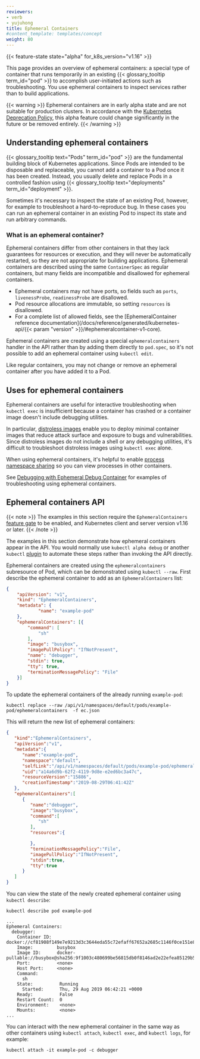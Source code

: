 ```yaml
---
reviewers:
- verb
- yujuhong
title: Ephemeral Containers
#content_template: templates/concept
weight: 80
---
```


<!-- overview -->

{{< feature-state state="alpha" for_k8s_version="v1.16" >}}

This page provides an overview of ephemeral containers: a special type of container
that runs temporarily in an existing {{< glossary_tooltip term_id="pod" >}} to
accomplish user-initiated actions such as troubleshooting. You use ephemeral
containers to inspect services rather than to build applications.

{{< warning >}}
Ephemeral containers are in early alpha state and are not suitable for production
clusters. In accordance with the [Kubernetes Deprecation Policy](
/docs/reference/using-api/deprecation-policy/), this alpha feature could change
significantly in the future or be removed entirely.
{{< /warning >}}



<!-- body -->

## Understanding ephemeral containers

{{< glossary_tooltip text="Pods" term_id="pod" >}} are the fundamental building
block of Kubernetes applications. Since Pods are intended to be disposable and
replaceable, you cannot add a container to a Pod once it has been created.
Instead, you usually delete and replace Pods in a controlled fashion using
{{< glossary_tooltip text="deployments" term_id="deployment" >}}.

Sometimes it's necessary to inspect the state of an existing Pod, however, for
example to troubleshoot a hard-to-reproduce bug. In these cases you can run
an ephemeral container in an existing Pod to inspect its state and run
arbitrary commands.

### What is an ephemeral container?

Ephemeral containers differ from other containers in that they lack guarantees
for resources or execution, and they will never be automatically restarted, so
they are not appropriate for building applications.  Ephemeral containers are
described using the same `ContainerSpec` as regular containers, but many fields
are incompatible and disallowed for ephemeral containers.

- Ephemeral containers may not have ports, so fields such as `ports`,
  `livenessProbe`, `readinessProbe` are disallowed.
- Pod resource allocations are immutable, so setting `resources` is disallowed.
- For a complete list of allowed fields, see the [EphemeralContainer reference
  documentation](/docs/reference/generated/kubernetes-api/{{< param "version" >}}/#ephemeralcontainer-v1-core).

Ephemeral containers are created using a special `ephemeralcontainers` handler
in the API rather than by adding them directly to `pod.spec`, so it's not
possible to add an ephemeral container using `kubectl edit`.

Like regular containers, you may not change or remove an ephemeral container
after you have added it to a Pod.

## Uses for ephemeral containers

Ephemeral containers are useful for interactive troubleshooting when `kubectl
exec` is insufficient because a container has crashed or a container image
doesn't include debugging utilities.

In particular, [distroless images](https://github.com/GoogleContainerTools/distroless)
enable you to deploy minimal container images that reduce attack surface
and exposure to bugs and vulnerabilities. Since distroless images do not include a
shell or any debugging utilities, it's difficult to troubleshoot distroless
images using `kubectl exec` alone.

When using ephemeral containers, it's helpful to enable [process namespace
sharing](/docs/tasks/configure-pod-container/share-process-namespace/) so
you can view processes in other containers.

See [Debugging with Ephemeral Debug Container](
/docs/tasks/debug-application-cluster/debug-running-pod/#debugging-with-ephemeral-debug-container)
for examples of troubleshooting using ephemeral containers.

## Ephemeral containers API

{{< note >}}
The examples in this section require the `EphemeralContainers` [feature
gate](/docs/reference/command-line-tools-reference/feature-gates/) to be
enabled, and Kubernetes client and server version v1.16 or later.
{{< /note >}}

The examples in this section demonstrate how ephemeral containers appear in
the API. You would normally use `kubectl alpha debug` or another `kubectl`
[plugin](/docs/tasks/extend-kubectl/kubectl-plugins/) to automate these steps
rather than invoking the API directly.

Ephemeral containers are created using the `ephemeralcontainers` subresource
of Pod, which can be demonstrated using `kubectl --raw`. First describe
the ephemeral container to add as an `EphemeralContainers` list:

```json
{
    "apiVersion": "v1",
    "kind": "EphemeralContainers",
    "metadata": {
            "name": "example-pod"
    },
    "ephemeralContainers": [{
        "command": [
            "sh"
        ],
        "image": "busybox",
        "imagePullPolicy": "IfNotPresent",
        "name": "debugger",
        "stdin": true,
        "tty": true,
        "terminationMessagePolicy": "File"
    }]
}
```

To update the ephemeral containers of the already running `example-pod`:

```shell
kubectl replace --raw /api/v1/namespaces/default/pods/example-pod/ephemeralcontainers  -f ec.json
```

This will return the new list of ephemeral containers:

```json
{
   "kind":"EphemeralContainers",
   "apiVersion":"v1",
   "metadata":{
      "name":"example-pod",
      "namespace":"default",
      "selfLink":"/api/v1/namespaces/default/pods/example-pod/ephemeralcontainers",
      "uid":"a14a6d9b-62f2-4119-9d8e-e2ed6bc3a47c",
      "resourceVersion":"15886",
      "creationTimestamp":"2019-08-29T06:41:42Z"
   },
   "ephemeralContainers":[
      {
         "name":"debugger",
         "image":"busybox",
         "command":[
            "sh"
         ],
         "resources":{

         },
         "terminationMessagePolicy":"File",
         "imagePullPolicy":"IfNotPresent",
         "stdin":true,
         "tty":true
      }
   ]
}
```

You can view the state of the newly created ephemeral container using `kubectl describe`:

```shell
kubectl describe pod example-pod
```

```
...
Ephemeral Containers:
  debugger:
    Container ID:  docker://cf81908f149e7e9213d3c3644eda55c72efaff67652a2685c1146f0ce151e80f
    Image:         busybox
    Image ID:      docker-pullable://busybox@sha256:9f1003c480699be56815db0f8146ad2e22efea85129b5b5983d0e0fb52d9ab70
    Port:          <none>
    Host Port:     <none>
    Command:
      sh
    State:          Running
      Started:      Thu, 29 Aug 2019 06:42:21 +0000
    Ready:          False
    Restart Count:  0
    Environment:    <none>
    Mounts:         <none>
...
```

You can interact with the new ephemeral container in the same way as other
containers using `kubectl attach`, `kubectl exec`, and `kubectl logs`, for
example:

```shell
kubectl attach -it example-pod -c debugger
```



